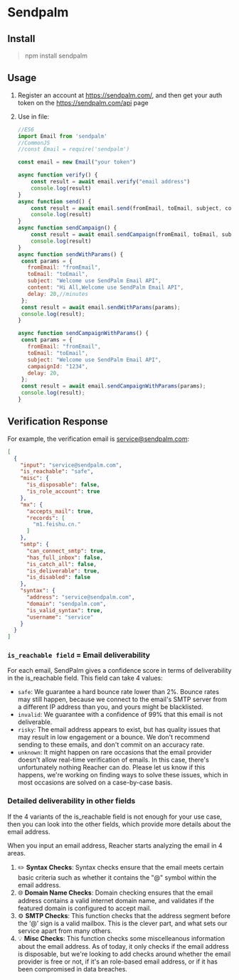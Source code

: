 # Sendpalm

## Install

> npm install sendpalm

## Usage

1. Register an account at https://sendpalm.com/, and then get your auth token on the https://sendpalm.com/api page

2. Use in file:

   ```javascript
   //ES6
   import Email from 'sendpalm'
   //CommonJS
   //const Email = require('sendpalm')
   
   const email = new Email("your token")
   
   async function verify() {
       const result = await email.verify("email address")
       console.log(result)
   }
   async function send() {
       const result = await email.send(fromEmail, toEmail, subject, content, templateParams)
       console.log(result)
   }
   async function sendCampaign() {
       const result = await email.sendCampaign(fromEmail, toEmail, subject, campaignId, templateParams)
       console.log(result)
   }
   async function sendWithParams() {
    const params = {
      fromEmail: "fromEmail",
      toEmail: "toEmail",
      subject: "Welcome use SendPalm Email API",
      content: "Hi All,Welcome use SendPalm Email API",
      delay: 20,//minutes
    };
    const result = await email.sendWithParams(params);
    console.log(result);
   }

   async function sendCampaignWithParams() {
    const params = {
      fromEmail: "fromEmail",
      toEmail: "toEmail",
      subject: "Welcome use SendPalm Email API",
      campaignId: "1234",
      delay: 20,
    };
    const result = await email.sendCampaignWithParams(params);
    console.log(result);
   }
   ```
   
   

## Verification Response

For example, the verification email is service@sendpalm.com:

```json
[
  {
    "input": "service@sendpalm.com",
    "is_reachable": "safe",
    "misc": {
      "is_disposable": false,
      "is_role_account": true
    },
    "mx": {
      "accepts_mail": true,
      "records": [
        "m1.feishu.cn."
      ]
    },
    "smtp": {
      "can_connect_smtp": true,
      "has_full_inbox": false,
      "is_catch_all": false,
      "is_deliverable": true,
      "is_disabled": false
    },
    "syntax": {
      "address": "service@sendpalm.com",
      "domain": "sendpalm.com",
      "is_valid_syntax": true,
      "username": "service"
    }
  }
]
```

### `is_reachable field` = Email deliverability

For each email, SendPalm gives a confidence score in terms of deliverability in the is_reachable field. This field can take 4 values:

- `safe`: We guarantee a hard bounce rate lower than 2%. Bounce rates may still happen, because we connect to the email's SMTP server from a different IP address than you, and yours might be blacklisted.
- `invalid`: We guarantee with a confidence of 99% that this email is not deliverable.
- `risky`: The email address appears to exist, but has quality issues that may result in low engagement or a bounce. We don't recommend sending to these emails, and don't commit on an accuracy rate.
- `unknown`: It might happen on rare occasions that the email provider doesn't allow real-time verification of emails. In this case, there's unfortunately nothing Reacher can do. Please let us know if this happens, we're working on finding ways to solve these issues, which in most occasions are solved on a case-by-case basis.

### Detailed deliverability in other fields

If the 4 variants of the is_reachable field is not enough for your use case, then you can look into the other fields, which provide more details about the email address.

When you input an email address, Reacher starts analyzing the email in 4 areas.

1. ✏️ **Syntax Checks**: Syntax checks ensure that the email meets certain basic criteria such as whether it contains the "@" symbol within the email address.
2. 🌐 **Domain Name Checks**: Domain checking ensures that the email address contains a valid internet domain name, and validates if the featured domain is configured to accept mail.
3. ⚙️ **SMTP Checks**: This function checks that the address segment before the ‘@’ sign is a valid mailbox. This is the clever part, and what sets our service apart from many others.
4. 💡 **Misc Checks**: This function checks some miscelleanous information about the email address. As of today, it only checks if the email address is disposable, but we're looking to add checks around whether the email provider is free or not, if it's an role-based email address, or if it has been compromised in data breaches.